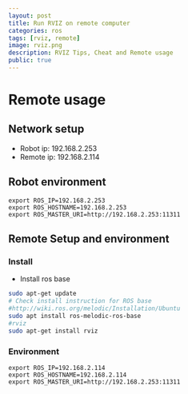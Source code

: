 ```yaml
---
layout: post
title: Run RVIZ on remote computer
categories: ros
tags: [rviz, remote]
image: rviz.png
description: RVIZ Tips, Cheat and Remote usage
public: true
---
```


# Remote usage
## Network setup
- Robot ip: 192.168.2.253
- Remote ip: 192.168.2.114

## Robot environment
```
export ROS_IP=192.168.2.253
export ROS_HOSTNAME=192.168.2.253
export ROS_MASTER_URI=http://192.168.2.253:11311
```

## Remote Setup and environment
### Install
-  Install ros base

```bash
sudo apt-get update
# Check install instruction for ROS base
#http://wiki.ros.org/melodic/Installation/Ubuntu
sudo apt install ros-melodic-ros-base
#rviz
sudo apt-get install rviz
```

### Environment

```
export ROS_IP=192.168.2.114
export ROS_HOSTNAME=192.168.2.114
export ROS_MASTER_URI=http://192.168.2.253:11311
```
